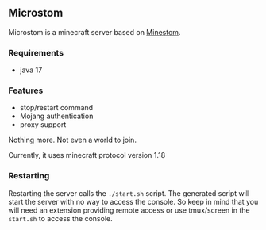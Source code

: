 ## Microstom
Microstom is a minecraft server based on [Minestom](https://github.com/Minestom/Minestom).

### Requirements
- java 17

### Features
- stop/restart command
- Mojang authentication
- proxy support

Nothing more. Not even a world to join.

Currently, it uses minecraft protocol version 1.18

### Restarting
Restarting the server calls the `./start.sh` script.
The generated script will start the server with no way to access the console.
So keep in mind that you will need an extension providing remote access or use tmux/screen in the `start.sh` to access the console.
